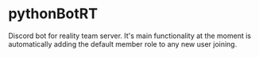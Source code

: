 # pythonBotRT

Discord bot for reality team server. It's main functionality at the moment is automatically adding the default member role to any new user joining.
